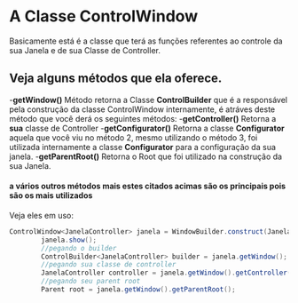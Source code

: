 # A Classe ControlWindow
Basicamente está é a classe que terá as funções referentes ao controle da sua Janela e de sua Classe de Controller.
## Veja alguns métodos que ela oferece.
-**getWindow()** Método retorna a Classe **ControlBuilder** que é a responsável pela construção da classe ControlWindow internamente, é atráves deste método que você derá os seguintes métodos:
-**getController()** Retorna a **sua** classe de Controller
-**getConfigurator()** Retorna a classe **Configurator** aquela que você viu no método 2, mesmo utilizando o método 3, foi utilizada internamente a classe **Configurator** para a configuração
da sua janela.
-**getParentRoot()** Retorna o Root que foi utilizado na construção da sua Janela.

#### a vários outros métodos mais estes citados acimas são os principais pois são os mais utilizados
Veja eles em uso:

```java
ControlWindow<JanelaController> janela = WindowBuilder.construct(JanelaController.class);
        janela.show();
        //pegando o builder
        ControlBuilder<JanelaController> builder = janela.getWindow();
        //pegando sua classe de controller
        JanelaController controller = janela.getWindow().getController();
        //pegando seu parent root
        Parent root = janela.getWindow().getParentRoot();
```

